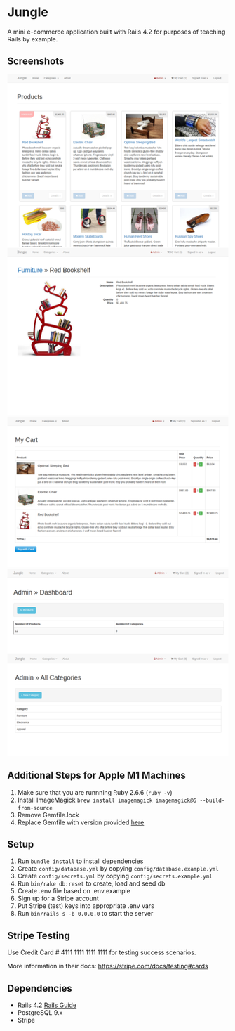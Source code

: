 # Jungle

A mini e-commerce application built with Rails 4.2 for purposes of teaching Rails by example.

## Screenshots

!["Screenshot of Product Index"](https://github.com/SiriusLL/jungle-rails/blob/master/public/docs/products_index.png)
!["Screenshot of Product Show"](https://github.com/SiriusLL/jungle-rails/blob/master/public/docs/product_show.png)
!["Screenshot of My Cart"](https://github.com/SiriusLL/jungle-rails/blob/master/public/docs/my_cart.png)
!["Screenshot of Product Admin Dashboard"](https://github.com/SiriusLL/jungle-rails/blob/master/public/docs/admin_dashboard.png)
!["Screenshot of Admin Categories"](https://github.com/SiriusLL/jungle-rails/blob/master/public/docs/admin_categories.png)

## Additional Steps for Apple M1 Machines

1. Make sure that you are runnning Ruby 2.6.6 (`ruby -v`)
1. Install ImageMagick `brew install imagemagick imagemagick@6 --build-from-source`
1. Remove Gemfile.lock
1. Replace Gemfile with version provided [here](https://gist.githubusercontent.com/FrancisBourgouin/831795ae12c4704687a0c2496d91a727/raw/ce8e2104f725f43e56650d404169c7b11c33a5c5/Gemfile)

## Setup

1. Run `bundle install` to install dependencies
2. Create `config/database.yml` by copying `config/database.example.yml`
3. Create `config/secrets.yml` by copying `config/secrets.example.yml`
4. Run `bin/rake db:reset` to create, load and seed db
5. Create .env file based on .env.example
6. Sign up for a Stripe account
7. Put Stripe (test) keys into appropriate .env vars
8. Run `bin/rails s -b 0.0.0.0` to start the server

## Stripe Testing

Use Credit Card # 4111 1111 1111 1111 for testing success scenarios.

More information in their docs: <https://stripe.com/docs/testing#cards>

## Dependencies

- Rails 4.2 [Rails Guide](http://guides.rubyonrails.org/v4.2/)
- PostgreSQL 9.x
- Stripe

